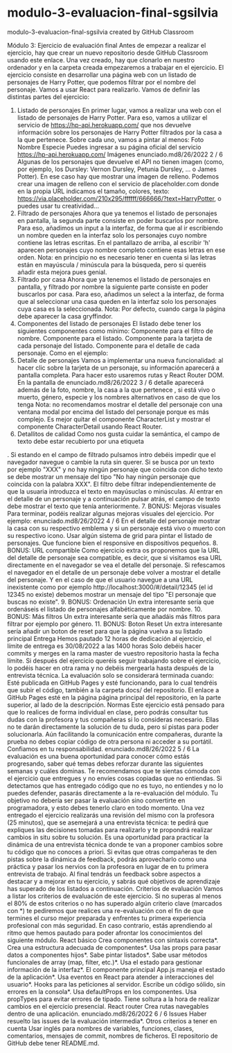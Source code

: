 # modulo-3-evaluacion-final-sgsilvia
modulo-3-evaluacion-final-sgsilvia created by GitHub Classroom


Módulo 3: Ejercicio de evaluación final
Antes de empezar a realizar el ejercicio, hay que crear un nuevo repositorio desde GitHub Classroom
usando este enlace. Una vez creado, hay que clonarlo en nuestro ordenador y en la carpeta creada
empezaremos a trabajar en el ejercicio.
El ejercicio consiste en desarrollar una página web con un listado de personajes de Harry Potter, que
podemos filtrar por el nombre del personaje. Vamos a usar React para realizarlo.
Vamos de definir las distintas partes del ejercicio:
1. Listado de personajes
En primer lugar, vamos a realizar una web con el listado de personajes de Harry Potter. Para eso, vamos a
utilizar el servicio de https://hp-api.herokuapp.com/ que nos devuelve información sobre los personajes de
Harry Potter filtrados por la casa a la que pertenece. Sobre cada uno, vamos a pintar al menos:
Foto
Nombre
Especie
Puedes ingresar a su página oficial del servicio https://hp-api.herokuapp.com/
Imágenes
enunciado.md8/26/2022
2 / 6
Algunas de los personajes que devuelve el API no tienen imagen (como, por ejemplo, los Dursley: Vernon
Dursley, Petunia Dursley, ... o James Potter). En ese caso hay que mostrar una imagen de relleno. Podemos
crear una imagen de relleno con el servicio de placeholder.com donde en la propia URL indicamos el
tamaño, colores, texto: https://via.placeholder.com/210x295/ffffff/666666/?text=HarryPotter, o puedes usar
tu creatividad...
2. Filtrado de personajes
Ahora que ya tenemos el listado de personajes en pantalla, la segunda parte consiste en poder buscarlos
por nombre. Para eso, añadimos un input a la interfaz, de forma que al ir escribiendo un nombre queden
en la interfaz solo los personajes cuyo nombre contiene las letras escritas. En el pantallazo de arriba, al
escribir 'h' aparecen personajes cuyo nombre completo contiene esas letras en ese orden.
Nota: en principio no es necesario tener en cuenta si las letras están en mayúscula / minúscula para
la búsqueda, pero si queréis añadir esta mejora pues genial.
3. Filtrado por casa
Ahora que ya tenemos el listado de personajes en pantalla, y filtrado por nombre la siguiente parte consiste
en poder buscarlos por casa. Para eso, añadimos un select a la interfaz, de forma que al seleccionar una
casa queden en la interfaz solo los personajes cuya casa es la seleccionada.
Nota: Por defecto, cuando carga la página debe aparecer la casa gryffindor.
4. Componentes del listado de personajes
El listado debe tener los siguientes componentes como mínimo:
Componente para el filtro de nombre.
Componente para el listado.
Componente para la tarjeta de cada personaje del listado.
Componente para el detalle de cada personaje.
Como en el ejemplo:
5. Detalle de personajes
Vamos a implementar una nueva funcionalidad: al hacer clic sobre la tarjeta de un personaje, su información
aparecerá a pantalla completa. Para hacer esto usaremos rutas y React Router DOM. En la pantalla de
enunciado.md8/26/2022
3 / 6
detalle aparecerá además de la foto, nombre, la casa a la que pertenece , si está vivo o muerto, género,
especie y los nombres alternativos en caso de que los tenga
Nota: no recomendamos mostrar el detalle del personaje con una ventana modal por encima del
listado del personaje porque es más complejo. Es mejor quitar el componente CharacterList y
mostrar el componente CharacterDetail usando React Router.
6. Detallitos de calidad
Como nos gusta cuidar la semántica, el campo de texto debe estar recubierto por una etiqueta
<form />.
Si estando en el campo de filtrado pulsamos intro debéis impedir que el navegador navegue o cambie
la ruta sin querer.
Si se busca por un texto por ejemplo "XXX" y no hay ningún personaje que coincida con dicho texto
se debe mostrar un mensaje del tipo "No hay ningún personaje que coincida con la palabra XXX".
El filtro debe filtrar independientemente de que la usuaria introduzca el texto en mayúsuclas o
minúsculas.
Al entrar en el detalle de un personaje y a continuación pulsar atrás, el campo de texto debe mostrar
el texto que tenía anteriormente.
7. BONUS: Mejoras visuales
Para terminar, podéis realizar algunas mejoras visuales del ejercicio. Por ejemplo:
enunciado.md8/26/2022
4 / 6
En el detalle del personaje mostrar la casa con su respectivo emblema y si un personaje está vivo o
muerto con su respectivo icono.
Usar algún sistema de grid para pintar el listado de personajes.
Que funcione bien el responsive en dispositivos pequeños.
8. BONUS: URL compartible
Como ejercicio extra os proponemos que la URL del detalle de personaje sea compatible, es decir,
que si visitamos esa URL directamente en el navegador se vea el detalle del personaje. Si refescamos
el navegador en el detalle de un personaje debe volver a mostrar el detalle del personaje.
Y en el caso de que el usuario navegue a una URL inexistente como por ejemplo
http://localhost:3000/#/detail/12345 (el id 12345 no existe) debemos mostrar un mensaje
del tipo "El personaje que buscas no existe".
9. BONUS: Ordenación
Un extra interesante sería que ordenáseis el listado de personajes alfabéticamente por nombre.
10. BONUS: Más filtros
Un extra interesante sería que añadáis más filtros para filtrar por ejemplo por género.
11. BONUS: Boton Reset
Un extra interesante sería añadir un boton de reset para que la página vuelva a su listado principal
Entrega
Hemos pautado 12 horas de dedicación al ejercicio, el límite de entrega es
30/08/2022 a las 1400 horas
Solo debéis hacer commits y merges en la rama master de vuestro repositorio hasta la fecha límite. Si
después del ejercicio queréis seguir trabajando sobre el ejercicio, lo podéis hacer en otra rama y no debéis
mergearla hasta después de la entrevista técnica.
La evaluación solo se considerará terminada cuando:
Esté publicada en GitHub Pages y esté funcionando, para lo cual tendréis que subir el código,
también a la carpeta docs/ del repositorio.
El enlace a GitHub Pages esté en la página página principal del repositorio, en la parte superior, al
lado de la descripción.
Normas
Este ejercicio está pensado para que lo realices de forma individual en clase, pero podrás consultar tus
dudas con la profesora y tus compañeras si lo consideras necesario. Ellas no te darán directamente la
solución de tu duda, pero sí pistas para poder solucionarla. Aún facilitando la comunicación entre
compañeras, durante la prueba no debes copiar código de otra persona ni acceder a su portátil. Confiamos
en tu responsabilidad.
enunciado.md8/26/2022
5 / 6
La evaluación es una buena oportunidad para conocer cómo estás progresando, saber qué temas debes
reforzar durante las siguientes semanas y cuáles dominas. Te recomendamos que te sientas cómoda con el
ejercicio que entregues y no envíes cosas copiadas que no entiendas.
Si detectamos que has entregado código que no es tuyo, no entiendes y no lo puedes defender, pasarás
directamente a la re-evaluación del módulo. Tu objetivo no debería ser pasar la evaluación sino convertirte
en programadora, y esto debes tenerlo claro en todo momento.
Una vez entregado el ejercicio realizarás una revisión del mismo con la profesora (25 minutos), que se
asemejará a una entrevista técnica: te pedirá que expliques las decisiones tomadas para realizarlo y te
propondrá realizar cambios in situ sobre tu solución.
Es una oportunidad para practicar la dinámica de una entrevista técnica donde te van a proponer cambios
sobre tu código que no conoces a priori. Si evitas que otras compañeras te den pistas sobre la dinámica de
feedback, podrás aprovecharlo como una práctica y pasar los nervios con la profesora en lugar de en tu
primera entrevista de trabajo.
Al final tendrás un feedback sobre aspectos a destacar y a mejorar en tu ejercicio, y sabrás qué objetivos
de aprendizaje has superado de los listados a continuación.
Criterios de evaluación
Vamos a listar los criterios de evaluación de este ejercicio. Si no superas al menos el 80% de estos criterios
o no has superado algún criterio clave (marcados con *) te pediremos que realices una re-evaluación con el
fin de que termines el curso mejor preparada y enfrentes tu primera experiencia profesional con más
seguridad. En caso contrario, estás aprendiendo al ritmo que hemos pautado para poder afrontar los
conocimientos del siguiente módulo.
React básico
Crea componentes con sintaxis correcta*.
Crea una estructura adecuada de componentes*.
Usa las props para pasar datos a componentes hijos*.
Sabe pintar listados*.
Sabe usar métodos funcionales de array (map, filter, etc.)*.
Usa el estado para gestionar información de la interfaz*.
El componente principal App.js maneja el estado de la aplicación*.
Usa eventos en React para atender a interacciones del usuario*.
Hooks para las peticiones al servidor.
Escribe un código sólido, sin errores en la consola*.
Usa defaultProps en los componentes.
Usa propTypes para evitar errores de tipado.
Tiene soltura a la hora de realizar cambios en el ejercicio presencial.
React router
Crea rutas navegables dentro de una aplicación.
enunciado.md8/26/2022
6 / 6
Issues
Haber resuelto las issues de la evaluación intermedia*.
Otros criterios a tener en cuenta
Usar inglés para nombres de variables, funciones, clases, comentarios, mensajes de commit,
nombres de ficheros.
El repositorio de GitHub debe tener README.md.
